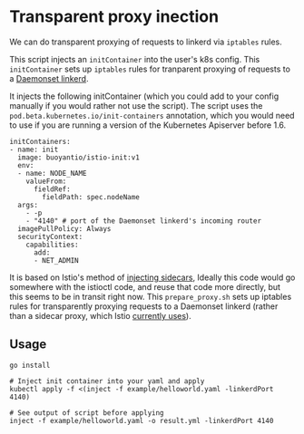 # Transparent proxy inection

We can do transparent proxying of requests to linkerd via `iptables` rules.

This script injects an `initContainer` into the user's k8s config. This
`initContainer` sets up `iptables` rules for tranparent proxying of requests to a
[Daemonset linkerd](https://github.com/linkerd/linkerd-examples/blob/master/k8s-daemonset/k8s/linkerd.yml).

It injects the following initContainer (which you could add to your config
manually if you would rather not use the script). The script uses the
`pod.beta.kubernetes.io/init-containers` annotation, which you would need to use
if you are running a version of the Kubernetes Apiserver before 1.6.

```
initContainers:
- name: init
  image: buoyantio/istio-init:v1
  env:
  - name: NODE_NAME
    valueFrom:
      fieldRef:
        fieldPath: spec.nodeName
  args:
    - -p
    - "4140" # port of the Daemonset linkerd's incoming router
  imagePullPolicy: Always
  securityContext:
    capabilities:
      add:
      - NET_ADMIN
```

It is based on Istio's method of
[injecting sidecars](https://github.com/istio/pilot/blob/pilot-0-2-0-working/doc/proxy-injection.md),
Ideally this code would go somewhere with the istioctl code, and reuse that code
more directly, but this seems to be in transit right now. This `prepare_proxy.sh`
sets up iptables rules for transparently proxying requests to a Daemonset linkerd
(rather than a sidecar proxy, which Istio
[currently uses](https://github.com/istio/pilot/blob/pilot-0-2-0-working/docker/prepare_proxy.sh)).

## Usage

```
go install

# Inject init container into your yaml and apply
kubectl apply -f <(inject -f example/helloworld.yaml -linkerdPort 4140)

# See output of script before applying
inject -f example/helloworld.yaml -o result.yml -linkerdPort 4140
```
